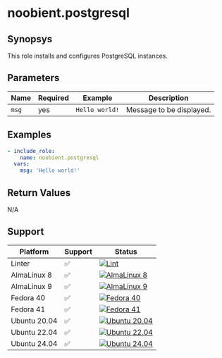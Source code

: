 # noobient.postgresql

## Synopsys

This role installs and configures PostgreSQL instances.

## Parameters

| Name | Required | Example | Description |
|---|---|---|---|
| `msg` | yes | `Hello world!` | Message to be displayed. |

## Examples

```yml
- include_role:
    name: noobient.postgresql
  vars:
    msg: 'Hello world!'
```

## Return Values

N/A

## Support

| Platform | Support | Status |
|---|---|---|
| Linter | ✅ | [![Lint](https://github.com/noobient/ansible-galaxy-postgresql/actions/workflows/lint.yml/badge.svg)](https://github.com/noobient/ansible-galaxy-postgresql/actions/workflows/lint.yml) |
| AlmaLinux 8 | ✅ | [![AlmaLinux 8](https://github.com/noobient/ansible-galaxy-postgresql/actions/workflows/almalinux-8.yml/badge.svg)](https://github.com/noobient/ansible-galaxy-postgresql/actions/workflows/almalinux-8.yml) |
| AlmaLinux 9 | ✅ | [![AlmaLinux 9](https://github.com/noobient/ansible-galaxy-postgresql/actions/workflows/almalinux-9.yml/badge.svg)](https://github.com/noobient/ansible-galaxy-postgresql/actions/workflows/almalinux-9.yml) |
| Fedora 40 | ✅ | [![Fedora 40](https://github.com/noobient/ansible-galaxy-postgresql/actions/workflows/fedora-40.yml/badge.svg)](https://github.com/noobient/ansible-galaxy-postgresql/actions/workflows/fedora-40.yml) |
| Fedora 41 | ✅ | [![Fedora 41](https://github.com/noobient/ansible-galaxy-postgresql/actions/workflows/fedora-41.yml/badge.svg)](https://github.com/noobient/ansible-galaxy-postgresql/actions/workflows/fedora-41.yml) |
| Ubuntu 20.04 | ✅ | [![Ubuntu 20.04](https://github.com/noobient/ansible-galaxy-postgresql/actions/workflows/ubuntu-20.04.yml/badge.svg)](https://github.com/noobient/ansible-galaxy-postgresql/actions/workflows/ubuntu-20.04.yml) |
| Ubuntu 22.04 | ✅ | [![Ubuntu 22.04](https://github.com/noobient/ansible-galaxy-postgresql/actions/workflows/ubuntu-22.04.yml/badge.svg)](https://github.com/noobient/ansible-galaxy-postgresql/actions/workflows/ubuntu-22.04.yml) |
| Ubuntu 24.04 | ✅ | [![Ubuntu 24.04](https://github.com/noobient/ansible-galaxy-postgresql/actions/workflows/ubuntu-24.04.yml/badge.svg)](https://github.com/noobient/ansible-galaxy-postgresql/actions/workflows/ubuntu-24.04.yml) |
